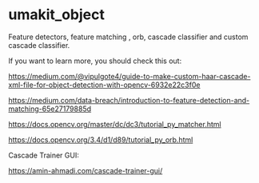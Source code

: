 # umakit_object
Feature detectors, feature matching , orb, cascade classifier and custom cascade classifier.

If you want to learn more, you should check this out:

https://medium.com/@vipulgote4/guide-to-make-custom-haar-cascade-xml-file-for-object-detection-with-opencv-6932e22c3f0e

https://medium.com/data-breach/introduction-to-feature-detection-and-matching-65e27179885d

https://docs.opencv.org/master/dc/dc3/tutorial_py_matcher.html

https://docs.opencv.org/3.4/d1/d89/tutorial_py_orb.html

Cascade Trainer GUI:

https://amin-ahmadi.com/cascade-trainer-gui/



